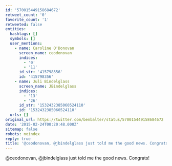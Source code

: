 ```yaml
---
id: '570015449158684672'
retweet_count: '0'
favorite_count: '1'
retweeted: false
entities:
  hashtags: []
  symbols: []
  user_mentions:
    - name: Caroline O'Donovan
      screen_name: ceodonovan
      indices:
        - '0'
        - '11'
      id_str: '415798356'
      id: '415798356'
    - name: Juli Bindelglass
      screen_name: JBindelglass
      indices:
        - '13'
        - '26'
      id_str: '1532432385060524110'
      id: '1532432385060524110'
  urls: []
original_url: https://twitter.com/benbalter/status/570015449158684672
date: '2015-02-24T00:20:48.000Z'
sitemap: false
robots: noindex
reply: true
title: '@ceodonovan, @jbindelglass just told me the good news. Congrats!'
---
```


@ceodonovan, @jbindelglass just told me the good news. Congrats!